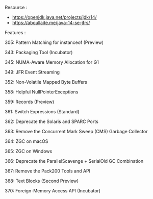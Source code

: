 Resource : 

+ https://openjdk.java.net/projects/jdk/14/
+ https://aboullaite.me/java-14-se-jfrs/

Features : 

305:	Pattern Matching for instanceof (Preview)

343:	Packaging Tool (Incubator)

345:	NUMA-Aware Memory Allocation for G1

349:	JFR Event Streaming

352:	Non-Volatile Mapped Byte Buffers

358:	Helpful NullPointerExceptions

359:	Records (Preview)

361:	Switch Expressions (Standard)

362:	Deprecate the Solaris and SPARC Ports

363:	Remove the Concurrent Mark Sweep (CMS) Garbage Collector

364:	ZGC on macOS

365:	ZGC on Windows

366:	Deprecate the ParallelScavenge + SerialOld GC Combination

367:	Remove the Pack200 Tools and API

368:	Text Blocks (Second Preview)

370:	Foreign-Memory Access API (Incubator)

